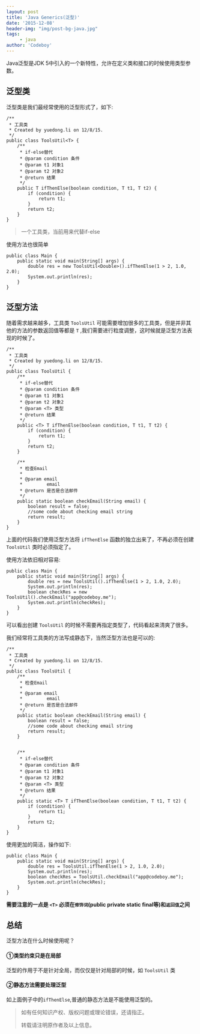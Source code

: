 ```yaml
---
layout: post
title: 'Java Generics(泛型)'
date: '2015-12-08'
header-img: "img/post-bg-java.jpg"
tags:
     - java
author: 'Codeboy'
---
```


Java泛型是JDK 5中引入的一个新特性，允许在定义类和接口的时候使用类型参数。


## 泛型类

泛型类是我们最经常使用的泛型形式了，如下:

	/**
	 * 工具类
	 * Created by yuedong.li on 12/8/15.
	 */
	public class ToolsUtil<T> {
	    /**
	     * if-else替代
	     * @param condition 条件
	     * @param t1 对象1
	     * @param t2 对象2
	     * @return 结果
	     */
	    public T ifThenElse(boolean condition, T t1, T t2) {
	        if (condition) {
	            return t1;
	        }
	        return t2;
	    }
	}


> 一个工具类，当前用来代替if-else

使用方法也很简单

	public class Main {
	    public static void main(String[] args) {
	        double res = new ToolsUtil<Double>().ifThenElse(1 > 2, 1.0, 2.0);
	        System.out.println(res);
	    }
	}


## 泛型方法

随着需求越来越多，工具类 `ToolsUtil` 可能需要增加很多的工具类，但是并非其他的方法的参数返回值等都是 `T` ,我们需要进行粒度调整，这时候就是泛型方法表现的时候了。

	/**
	 * 工具类
	 * Created by yuedong.li on 12/8/15.
	 */
	public class ToolsUtil {
	    /**
	     * if-else替代
	     * @param condition 条件
	     * @param t1 对象1
	     * @param t2 对象2
	     * @param <T> 类型
	     * @return 结果
	     */
	    public <T> T ifThenElse(boolean condition, T t1, T t2) {
	        if (condition) {
	            return t1;
	        }
	        return t2;
	    }

	    /**
	     * 检查Email
	     *
	     * @param email
	     *         email
	     * @return 是否是合法邮件
	     */
	    public static boolean checkEmail(String email) {
	        boolean result = false;
	        //some code about checking email string
	        return result;
	    }
	}

上面的代码我们使用泛型方法将 `ifThenElse` 函数的独立出来了，不再必须在创建 `ToolsUtil` 类时必须指定了。

使用方法依旧相对容易:

	public class Main {
	    public static void main(String[] args) {
	        double res = new ToolsUtil().ifThenElse(1 > 2, 1.0, 2.0);
	        System.out.println(res);
	        boolean checkRes = new ToolsUtil().checkEmail("app@codeboy.me");
	        System.out.println(checkRes);
	    }
	}

可以看出创建 `ToolsUtil` 的时候不需要再指定类型了，代码看起来清爽了很多。

我们经常将工具类的方法写成静态下，当然泛型方法也是可以的:

	/**
	 * 工具类
	 * Created by yuedong.li on 12/8/15.
	 */
	public class ToolsUtil {
	    /**
	     * 检查Email
	     *
	     * @param email
	     *         email
	     * @return 是否是合法邮件
	     */
	    public static boolean checkEmail(String email) {
	        boolean result = false;
	        //some code about checking email string
	        return result;
	    }


	    /**
	     * if-else替代
	     * @param condition 条件
	     * @param t1 对象1
	     * @param t2 对象2
	     * @param <T> 类型
	     * @return 结果
	     */
	    public static <T> T ifThenElse(boolean condition, T t1, T t2) {
	        if (condition) {
	            return t1;
	        }
	        return t2;
	    }
	}

使用更加的简洁，操作如下:

	public class Main {
	    public static void main(String[] args) {
	        double res = ToolsUtil.ifThenElse(1 > 2, 1.0, 2.0);
	        System.out.println(res);
	        boolean checkRes = ToolsUtil.checkEmail("app@codeboy.me");
	        System.out.println(checkRes);
	    }
	}

**需要注意的一点是 `<T>` 必须在` 修饰词 `(public private static final等)和`返回值`之间**

## 总结

泛型方法在什么时候使用呢？

#### ①类型约束只是在局部
	
泛型的作用于不是针对全局，而仅仅是针对局部的时候，如 `ToolsUtil` 类

#### ②静态方法需要处理泛型

如上面例子中的`ifThenElse`,普通的静态方法是不能使用泛型的。



> 如有任何知识产权、版权问题或理论错误，还请指正。
>
> 转载请注明原作者及以上信息。
